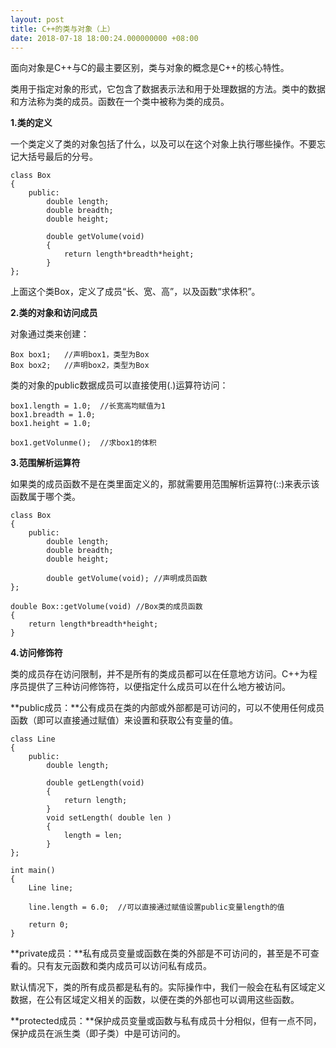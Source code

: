 ```yaml
---
layout: post
title: C++的类与对象（上）
date: 2018-07-18 18:00:24.000000000 +08:00
---
```


面向对象是C++与C的最主要区别，类与对象的概念是C++的核心特性。

类用于指定对象的形式，它包含了数据表示法和用于处理数据的方法。类中的数据和方法称为类的成员。函数在一个类中被称为类的成员。

**1.类的定义**

一个类定义了类的对象包括了什么，以及可以在这个对象上执行哪些操作。不要忘记大括号最后的分号。

	class Box
	{
		public:
			double length;
			double breadth;
			double height;

			double getVolume(void)
			{
				return length*breadth*height;
			}
	};

上面这个类Box，定义了成员“长、宽、高”，以及函数“求体积”。

**2.类的对象和访问成员**

对象通过类来创建：

	Box box1;	//声明box1，类型为Box
	Box box2;	//声明box2，类型为Box

类的对象的public数据成员可以直接使用(.)运算符访问：

	box1.length = 1.0;	//长宽高均赋值为1
	box1.breadth = 1.0;
	box1.height = 1.0;

	box1.getVolunme();	//求box1的体积

**3.范围解析运算符**

如果类的成员函数不是在类里面定义的，那就需要用范围解析运算符(::)来表示该函数属于哪个类。

	class Box
	{
		public:
			double length;
			double breadth;
			double height;

			double getVolume(void);	//声明成员函数
	};

	double Box::getVolume(void)	//Box类的成员函数
	{
		return length*breadth*height;
	}

**4.访问修饰符**

类的成员存在访问限制，并不是所有的类成员都可以在任意地方访问。C++为程序员提供了三种访问修饰符，以便指定什么成员可以在什么地方被访问。

**public成员：**公有成员在类的内部或外部都是可访问的，可以不使用任何成员函数（即可以直接通过赋值）来设置和获取公有变量的值。

	class Line
	{
		public:
	    	double length;
       	 	
       	 	double getLength(void)
       	 	{
       	 		return length;
       	 	}
       		void setLength( double len )
       		{
       			length = len;
       		}
	};

	int main()
	{
		Line line;

		line.length = 6.0;	//可以直接通过赋值设置public变量length的值

		return 0;
	}

**private成员：**私有成员变量或函数在类的外部是不可访问的，甚至是不可查看的。只有友元函数和类内成员可以访问私有成员。

默认情况下，类的所有成员都是私有的。实际操作中，我们一般会在私有区域定义数据，在公有区域定义相关的函数，以便在类的外部也可以调用这些函数。

**protected成员：**保护成员变量或函数与私有成员十分相似，但有一点不同，保护成员在派生类（即子类）中是可访问的。